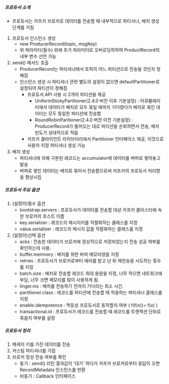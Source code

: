 ##### 프로듀서 소개
* 프로듀서는 카프카 브로커로 데이터를 전송할 때 내부적으로 파티서너, 배치 생성 단계를 거침
1. 프로듀서 인스턴스 생성
   * new ProducerRecord(topic, msgKey)
   * 위 파라미터(필수) 외에 추가 파라미터로 오버로딩하하여 ProductRecord의 내부 변수 선언 가능
2. send() 메서드 호출
   * ProducerRecord는 파티셔너에서 토픽의 어느 파티션으로 전송될 것인지 정해짐
   * 인스턴스 생성 시 파티셔너 관련 별도의 설정이 없으면 defaultPartitioner로 설정되어 파티션이 정해짐
     * 프로듀서 API 사용 시 2개의 파티션을 제공
       * UniformStickyPartitioner(2.4.0 버전 이후 기본설정) : 어큐뮬레이터에서 데이터가 배치로 모두 묶일 때까지 기다렸다가 배치로 묶인 데이터는 모두 동일한 파티션에 전송함
       * RoundRobinParitioner(2.4.0 버전 이전 기본설정) : ProducerRecord가 들어오는 대로 파티션을 순회하면서 전송, 배치 빈도가 상대적으로 적음
     * 카프카 클라이언트 라이브러리에서 Partitioner 인터페이스 제공, 이것으로 사용자 지정 파티셔너 생성 가능
3. 배치 생성
   * 파티셔너에 의해 구분된 레코드는 accumulator에 데이터를 버퍼로 쌓아놓고 발송
   * 버퍼로 쌓인 데이터는 배치로 묶어서 전송함으로써 카프카의 프로듀서 처리향을 향상시킴

##### 프로듀서 주요 옵션
1. (설정이)필수 옵션
   * bootstrap.servers : 프로듀서가 데이터를 전송할 대상 카프카 클러스터에 속한 브로커의 호스트 이름
   * key.serializer : 레코드의 메시지키를 직렬화하는 클래스를 지정
   * value.serializer : 레코드의 메시지 값을 직렬화하는 클래스를 지정
2. (설정이)선택 옵션
   * acks : 전송한 데이터가 브로커에 정상적으로 저장되었는지 전송 성공 여부를 확인하는데 사용.
   * buffer.memnory : 배치를 위한 버퍼 메모리양을 지정
   * retries : 프로듀서가 브로커로부터 에러를 받고 난 뒤 재전송을 시도하는 횟수를 지정
   * batch.size : 배치로 전송할 레코드 최대 용량을 지정, 너무 작으면 네트워크에 부담, 너무 크면 메모리를 많이 사용하게 됨.
   * linger.ms : 배치를 전송하기 전까지 기다리는 최소 시간.
   * partitioner.class : 레코드를 파티션에 전송할 때 적용하는 파티셔너 클래스를 지정
   * enable.idempotence : 멱등성 프로듀서로 동작할지 여부 ( f(f(x))= f(x) )
   * transactional.id : 프로듀서가 레코드를 전송할 때 레코드를 트랜잭션 단위로 묶을지 여부를 설정
   
##### 프로듀서 정리
1. 메세지 키를 가진 데이터를 전송
2. 커스텀 파티셔너를 가짐
3. 브로커 정상 전송 여부를 확인
   * 동기 : send() 리턴 결과값이 '대기' 하다가 카프카 브로커로부터 응답이 오면 RecordMetadata 인스턴스를 반환
   * 비동기 : Callback 인터페이스